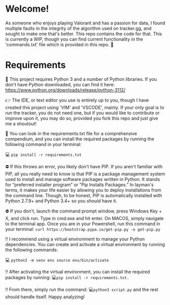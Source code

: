 # Welcome!
As someone who enjoys playing Valorant and has a passion for data, I found multiple faults in the integrity of the algorithm used on tracker.gg, and sought to make one that's better. This repo contains the code for that. This is currently a WIP, though you can find current functionality in the 'commands.txt' file which is provided in this repo. :blue_heart:

# Requirements
:thought_balloon: This project requires Python 3 and a number of Python libraries. If you don't have Python downloaded, you can find it here: https://www.python.org/downloads/release/python-3112/

:point_right: The IDE, or text editor you use is entirely up to you, though I have created this project using 'VIM' and 'VSCODE', mainly. If your only goal is to *run* the tracker, you do not need one, but if you would like to contribute or improve upon it, you may do so, provided you fork this repo and just give me a shoutout!

:mag_right: You can look in the requirements.txt file for a comprehensive compendium, and you can install the required packages by running the following command in your terminal:

:computer: `pip install -r requirements.txt`

:no_entry: If this throws an error, you likely don't have PIP. If you aren't familiar with PIP, all you really need to know is that PIP is a package management system used to install and manage software packages written in Python. It stands for “preferred installer program” or “Pip Installs Packages.” In layman's terms, it makes your life easier by allowing you to deploy installations from the command line. Though, to be honest, PIP is automatically installed with Python 2.7.9+ and Python 3.4+ so you *should* have it.

:no_entry: If you don't, launch the command prompt window, press Windows Key + X, and click run. Type in cmd.exe and hit enter. On MACOS, simply navigate to the terminal app. Once you are in your Powershell, run this command in your terminal: `curl https://bootstrap.pypa.io/get-pip.py -o get-pip.py`

:bangbang: I recommend using a virtual environment to manage your Python dependencies. You can create and activate a virtual environment by running the following commands:

:computer: `python3 -m venv env
source env/bin/activate`

:bangbang: After activating the virtual environment, you can install the required packages by running: 
:computer:`pip install -r requirements.txt.`

:bangbang: From there, simply run the command: :computer:`python3 script.py` and the rest should handle itself. Happy analyzing!
